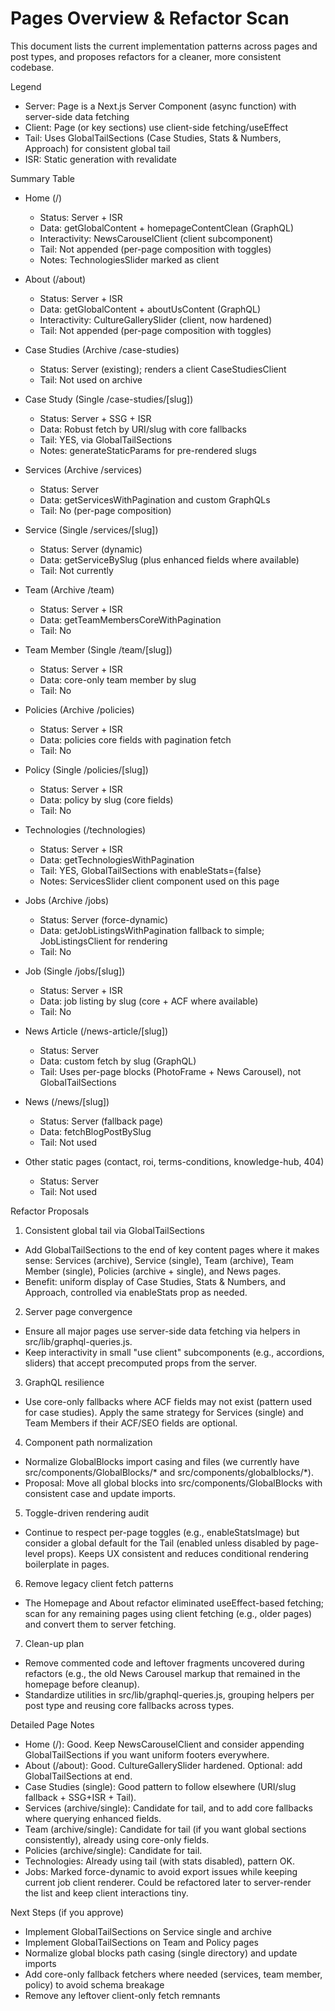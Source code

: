 # Pages Overview & Refactor Scan

This document lists the current implementation patterns across pages and post types, and proposes refactors for a cleaner, more consistent codebase.

Legend
- Server: Page is a Next.js Server Component (async function) with server-side data fetching
- Client: Page (or key sections) use client-side fetching/useEffect
- Tail: Uses GlobalTailSections (Case Studies, Stats & Numbers, Approach) for consistent global tail
- ISR: Static generation with revalidate

Summary Table
- Home (/)
  - Status: Server + ISR
  - Data: getGlobalContent + homepageContentClean (GraphQL)
  - Interactivity: NewsCarouselClient (client subcomponent)
  - Tail: Not appended (per-page composition with toggles)
  - Notes: TechnologiesSlider marked as client

- About (/about)
  - Status: Server + ISR
  - Data: getGlobalContent + aboutUsContent (GraphQL)
  - Interactivity: CultureGallerySlider (client, now hardened)
  - Tail: Not appended (per-page composition with toggles)

- Case Studies (Archive /case-studies)
  - Status: Server (existing); renders a client CaseStudiesClient
  - Tail: Not used on archive

- Case Study (Single /case-studies/[slug])
  - Status: Server + SSG + ISR
  - Data: Robust fetch by URI/slug with core fallbacks
  - Tail: YES, via GlobalTailSections
  - Notes: generateStaticParams for pre-rendered slugs

- Services (Archive /services)
  - Status: Server
  - Data: getServicesWithPagination and custom GraphQLs
  - Tail: No (per-page composition)

- Service (Single /services/[slug])
  - Status: Server (dynamic)
  - Data: getServiceBySlug (plus enhanced fields where available)
  - Tail: Not currently

- Team (Archive /team)
  - Status: Server + ISR
  - Data: getTeamMembersCoreWithPagination
  - Tail: No

- Team Member (Single /team/[slug])
  - Status: Server + ISR
  - Data: core-only team member by slug
  - Tail: No

- Policies (Archive /policies)
  - Status: Server + ISR
  - Data: policies core fields with pagination fetch
  - Tail: No

- Policy (Single /policies/[slug])
  - Status: Server + ISR
  - Data: policy by slug (core fields)
  - Tail: No

- Technologies (/technologies)
  - Status: Server + ISR
  - Data: getTechnologiesWithPagination
  - Tail: YES, GlobalTailSections with enableStats={false}
  - Notes: ServicesSlider client component used on this page

- Jobs (Archive /jobs)
  - Status: Server (force-dynamic)
  - Data: getJobListingsWithPagination fallback to simple; JobListingsClient for rendering
  - Tail: No

- Job (Single /jobs/[slug])
  - Status: Server + ISR
  - Data: job listing by slug (core + ACF where available)
  - Tail: No

- News Article (/news-article/[slug])
  - Status: Server
  - Data: custom fetch by slug (GraphQL)
  - Tail: Uses per-page blocks (PhotoFrame + News Carousel), not GlobalTailSections

- News (/news/[slug])
  - Status: Server (fallback page)
  - Data: fetchBlogPostBySlug
  - Tail: Not used

- Other static pages (contact, roi, terms-conditions, knowledge-hub, 404)
  - Status: Server
  - Tail: Not used

Refactor Proposals
1) Consistent global tail via GlobalTailSections
- Add GlobalTailSections to the end of key content pages where it makes sense: Services (archive), Service (single), Team (archive), Team Member (single), Policies (archive + single), and News pages.
- Benefit: uniform display of Case Studies, Stats & Numbers, and Approach, controlled via enableStats prop as needed.

2) Server page convergence
- Ensure all major pages use server-side data fetching via helpers in src/lib/graphql-queries.js.
- Keep interactivity in small "use client" subcomponents (e.g., accordions, sliders) that accept precomputed props from the server.

3) GraphQL resilience
- Use core-only fallbacks where ACF fields may not exist (pattern used for case studies). Apply the same strategy for Services (single) and Team Members if their ACF/SEO fields are optional.

4) Component path normalization
- Normalize GlobalBlocks import casing and files (we currently have src/components/GlobalBlocks/* and src/components/globalblocks/*).
- Proposal: Move all global blocks into src/components/GlobalBlocks with consistent case and update imports.

5) Toggle-driven rendering audit
- Continue to respect per-page toggles (e.g., enableStatsImage) but consider a global default for the Tail (enabled unless disabled by page-level props). Keeps UX consistent and reduces conditional rendering boilerplate in pages.

6) Remove legacy client fetch patterns
- The Homepage and About refactor eliminated useEffect-based fetching; scan for any remaining pages using client fetching (e.g., older pages) and convert them to server fetching.

7) Clean-up plan
- Remove commented code and leftover fragments uncovered during refactors (e.g., the old News Carousel markup that remained in the homepage before cleanup).
- Standardize utilities in src/lib/graphql-queries.js, grouping helpers per post type and reusing core fallbacks across types.

Detailed Page Notes
- Home (/): Good. Keep NewsCarouselClient and consider appending GlobalTailSections if you want uniform footers everywhere.
- About (/about): Good. CultureGallerySlider hardened. Optional: add GlobalTailSections at end.
- Case Studies (single): Good pattern to follow elsewhere (URI/slug fallback + SSG+ISR + Tail).
- Services (archive/single): Candidate for tail, and to add core fallbacks where querying enhanced fields.
- Team (archive/single): Candidate for tail (if you want global sections consistently), already using core-only fields.
- Policies (archive/single): Candidate for tail.
- Technologies: Already using tail (with stats disabled), pattern OK.
- Jobs: Marked force-dynamic to avoid export issues while keeping current job client renderer. Could be refactored later to server-render the list and keep client interactions tiny.

Next Steps (if you approve)
- Implement GlobalTailSections on Service single and archive
- Implement GlobalTailSections on Team and Policy pages
- Normalize global blocks path casing (single directory) and update imports
- Add core-only fallback fetchers where needed (services, team member, policy) to avoid schema breakage
- Remove any leftover client-only fetch remnants

